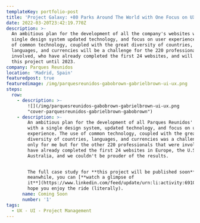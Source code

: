 ```yaml
---
templateKey: portfolio-post
title: 'Project Galaxy: +80 Parks Around The World with One Focus on UX'
date: 2022-03-20T23:42:19.770Z
description: >-
  An ambitious plan for the development of all the company's websites with a
  single design system updated technology, and focus on user experience. The use
  of common technology, coupled with the great diversity of countries,
  languages, and currencies will be a challenge for the 220 professionals
  involved, who have already completed the first 24 websites, and will work on
  this project until 2023.
company: Parques Reunidos
location: 'Madrid, Spain'
featuredpost: true
featuredimage: /img/parquesreunidos-gabobrown-gabrielbrown-ui-ux.png
steps:
  row:
    - description: >-
        ![](/img/parquesreunidos-gabobrown-gabrielbrown-ui-ux.png
        "cover-parquesreunidos-gabrielbrown-gabobrown")
    - description: >-
        An ambitious plan for the development of all Parques Reunidos' websites
        with a single design system, updated technology, and focus on user
        experience. The use of common technology, coupled with the great
        diversity of countries, languages, and currencies was a challenge not
        only for me but for the other 220 professionals that were involved. We
        have already completed the first 24 websites in Europe, the U.S.A, and
        Australia, and we couldn't be prouder of the results.


        The full case study for **this project will be published soon**, but
        meanwhile, you can [**watch a glimpse of
        it**](https://www.linkedin.com/feed/update/urn:li:activity:6910197295351226368/),
        hope you enjoy the ride (literally).
      name: Coming Soon
      number: '1'
tags:
  - UX - UI - Project Management
---
```


